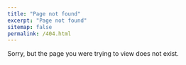 ```yaml
---
title: "Page not found"
excerpt: "Page not found"
sitemap: false
permalink: /404.html
---
```


Sorry, but the page you were trying to view does not exist.
